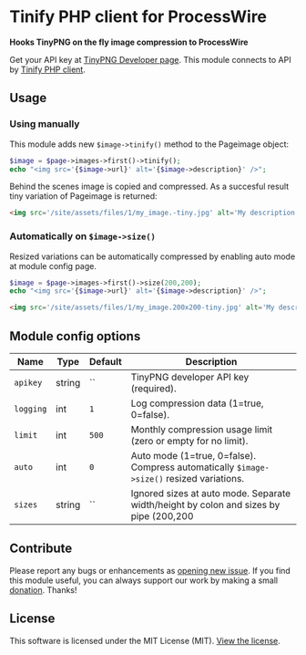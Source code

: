 # Tinify PHP client for ProcessWire

__Hooks TinyPNG on the fly image compression to ProcessWire__

Get your API key at [TinyPNG Developer page](https://tinypng.com/developers). This module connects to API by [Tinify PHP client](https://tinypng.com/developers/reference/php).

## Usage

### Using manually

This module adds new `$image->tinify()` method to the Pageimage object:

```php
$image = $page->images->first()->tinify();
echo "<img src='{$image->url}' alt='{$image->description}' />";
```

Behind the scenes image is copied and compressed. As a succesful result tiny variation of Pageimage is returned:

```html
<img src='/site/assets/files/1/my_image.-tiny.jpg' alt='My description' />
```

### Automatically on `$image->size()`

Resized variations can be automatically compressed by enabling auto mode at module config page.

```php
$image = $page->images->first()->size(200,200);
echo "<img src='{$image->url}' alt='{$image->description}' />";
```

```html
<img src='/site/assets/files/1/my_image.200x200-tiny.jpg' alt='My description' />
```

## Module config options

Name       | Type   | Default | Description
---------- | ------ | ------- | -----------
`apikey`   | string | ``      | TinyPNG developer API key (required).
`logging`  | int    | `1`     | Log compression data (1=true, 0=false).
`limit`    | int    | `500`   | Monthly compression usage limit (zero or empty for no limit).
`auto`     | int    | `0`     | Auto mode (1=true, 0=false). Compress automatically `$image->size()` resized variations.
`sizes`    | string | ``      | Ignored sizes at auto mode. Separate width/height by colon and sizes by pipe (200,200|960,0|0,320).

## Contribute

Please report any bugs or enhancements as [opening new issue](./issues). If you find this module useful, you can always support our work by making a small [donation](https://www.paypal.com/cgi-bin/webscr?cmd=_s-xclick&hosted_button_id=WB4BHJ8HS8U8Q). Thanks!

## License

This software is licensed under the MIT License (MIT). [View the license](./LICENSE.md).
